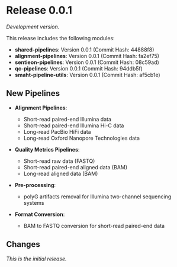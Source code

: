 
# Release 0.0.1
*Development version.*

This release includes the following modules:

- **shared-pipelines**: Version 0.0.1 (Commit Hash: 44888f8)
- **alignment-pipelines**: Version 0.0.1 (Commit Hash: fa2ef75)
- **sentieon-pipelines**: Version 0.0.1 (Commit Hash: 08c59ad)
- **qc-pipelines**: Version 0.0.1 (Commit Hash: 94ddb5f)
- **smaht-pipeline-utils**: Version 0.0.1 (Commit Hash: af5cb1e)

## New Pipelines

- **Alignment Pipelines**:
    - Short-read paired-end Illumina data
    - Short-read paired-end Illumina Hi-C data
    - Long-read PacBio HiFi data
    - Long-read Oxford Nanopore Technologies data

- **Quality Metrics Pipelines**:
    - Short-read raw data (FASTQ)
    - Short-read paired-end aligned data (BAM)
    - Long-read aligned data (BAM)

- **Pre-processing**:
    - polyG artifacts removal for Illumina two-channel sequencing systems

- **Format Conversion**:
    - BAM to FASTQ conversion for short-read paired-end data

## Changes

*This is the initial release.*
